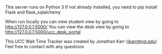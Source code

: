 This server runs on Python 3
If not already installed, you need to pip install Flask and flask_sqlalchemy

When run locally you can view student view by going to http://127.0.0.1:5000/
You can view the desk view by going to http://127.0.0.1:5000/ucc_desk_portal

This UCC Wait Time Tracker was created by Jonathan Karr (jkarr@nd.edu)
Feel free to contact with any questions